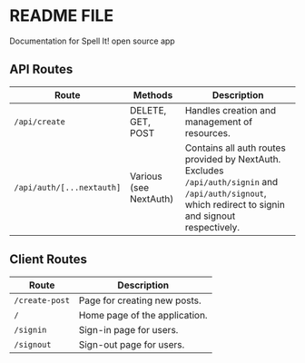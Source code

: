 # README FILE

Documentation for Spell It! open source app 

## API Routes

| Route                         | Methods                   | Description                                      |
|-------------------------------|---------------------------|--------------------------------------------------|
| `/api/create`                 | DELETE, GET, POST         | Handles creation and management of resources.    |
| `/api/auth/[...nextauth]`    | Various (see NextAuth)    | Contains all auth routes provided by NextAuth.  Excludes `/api/auth/signin` and `/api/auth/signout`, which redirect to signin and signout respectively. |

## Client Routes

| Route           | Description                       |
|-----------------|-----------------------------------|
| `/create-post`  | Page for creating new posts.     |
| `/`             | Home page of the application.     |
| `/signin`       | Sign-in page for users.          |
| `/signout`      | Sign-out page for users.         |
